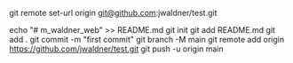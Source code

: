 git remote set-url origin git@github.com:jwaldner/test.git

echo "# m_waldner_web" >> README.md
git init
git add README.md
git add .
git commit -m "first commit"
git branch -M main
git remote add origin https://github.com/jwaldner/test.git
git push -u origin main


 